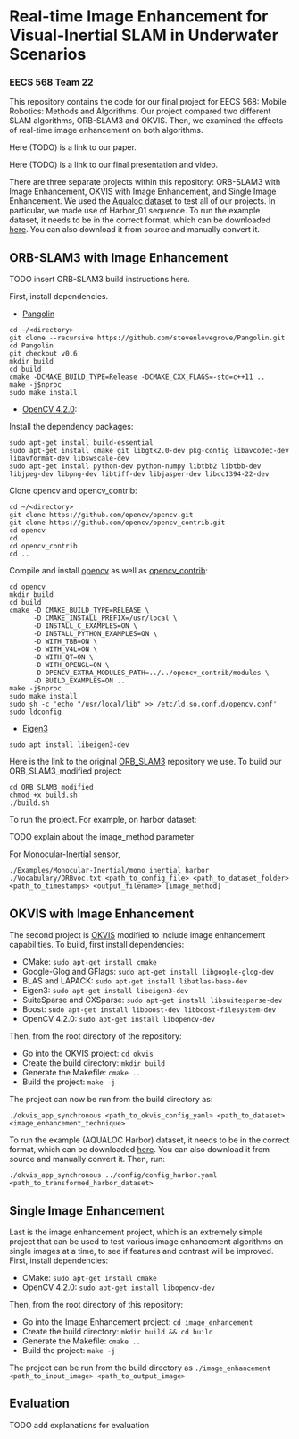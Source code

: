 # Real-time Image Enhancement for Visual-Inertial SLAM in Underwater Scenarios
### EECS 568 Team 22

This repository contains the code for our final project for EECS 568: Mobile Robotics: Methods and Algorithms. Our project compared two different SLAM algorithms, ORB-SLAM3 and OKVIS. Then, we examined the effects of real-time image enhancement on both algorithms.

Here (TODO) is a link to our paper.
  
Here (TODO) is a link to our final presentation and video.

There are three separate projects within this repository: ORB-SLAM3 with Image Enhancement, OKVIS with Image Enhancement, and Single Image Enhancement. We used the <a href="https://www.lirmm.fr/aqualoc/">Aqualoc dataset</a> to test all of our projects. In particular, we made use of Harbor_01 sequence. To run the example dataset, it needs to be in the correct format, which can be downloaded [here](https://drive.google.com/file/d/15avpUuBbduXZoZ_Zv__WsQhbammBiMAz). You can also download it from source and manually convert it.

## ORB-SLAM3 with Image Enhancement

TODO insert ORB-SLAM3 build instructions here.

First, install dependencies.

- <a href="https://github.com/stevenlovegrove/Pangolin">Pangolin</a>
```
cd ~/<directory>
git clone --recursive https://github.com/stevenlovegrove/Pangolin.git
cd Pangolin
git checkout v0.6
mkdir build
cd build
cmake -DCMAKE_BUILD_TYPE=Release -DCMAKE_CXX_FLAGS=-std=c++11 ..
make -j$nproc
sudo make install
```
- <a href="https://docs.opencv.org/4.2.0/d9/df8/tutorial_root.html">OpenCV 4.2.0</a>:

Install the dependency packages:
```
sudo apt-get install build-essential
sudo apt-get install cmake git libgtk2.0-dev pkg-config libavcodec-dev libavformat-dev libswscale-dev
sudo apt-get install python-dev python-numpy libtbb2 libtbb-dev libjpeg-dev libpng-dev libtiff-dev libjasper-dev libdc1394-22-dev
```
Clone opencv and opencv_contrib:
```
cd ~/<directory>
git clone https://github.com/opencv/opencv.git
git clone https://github.com/opencv/opencv_contrib.git
cd opencv
cd ..
cd opencv_contrib
cd ..
```
Compile and install <a href="https://github.com/opencv/opencv">opencv</a> as well as <a href="https://github.com/opencv/opencv_contrib">opencv_contrib</a>:
```
cd opencv
mkdir build
cd build
cmake -D CMAKE_BUILD_TYPE=RELEASE \
      -D CMAKE_INSTALL_PREFIX=/usr/local \
      -D INSTALL_C_EXAMPLES=ON \
      -D INSTALL_PYTHON_EXAMPLES=ON \
      -D WITH_TBB=ON \
      -D WITH_V4L=ON \
      -D WITH_QT=ON \
      -D WITH_OPENGL=ON \
      -D OPENCV_EXTRA_MODULES_PATH=../../opencv_contrib/modules \
      -D BUILD_EXAMPLES=ON ..
make -j$nproc
sudo make install
sudo sh -c 'echo "/usr/local/lib" >> /etc/ld.so.conf.d/opencv.conf'
sudo ldconfig
```

- <a href="https://eigen.tuxfamily.org/index.php?title=Main_Page">Eigen3</a>
```
sudo apt install libeigen3-dev
```

Here is the link to the original <a href="https://github.com/nindanaoto/ORB_SLAM3">ORB_SLAM3</a> repository we use.
To build our ORB_SLAM3_modified project:
```
cd ORB_SLAM3_modified
chmod +x build.sh
./build.sh
```
To run the project. For example, on harbor dataset:

TODO explain about the image_method parameter 

For Monocular-Inertial sensor,
```
./Examples/Monocular-Inertial/mono_inertial_harbor ./Vocabulary/ORBvoc.txt <path_to_config_file> <path_to_dataset_folder>  <path_to_timestamps> <output_filename> [image_method]
```

## OKVIS with Image Enhancement

The second project is [OKVIS](https://github.com/ethz-asl/okvis) modified to include image enhancement capabilities. To build, first install dependencies:

- CMake: ```sudo apt-get install cmake```
- Google-Glog and GFlags: ```sudo apt-get install libgoogle-glog-dev```
- BLAS and LAPACK: ```sudo apt-get install libatlas-base-dev```
- Eigen3: ```sudo apt-get install libeigen3-dev```
- SuiteSparse and CXSparse: ```sudo apt-get install libsuitesparse-dev```
- Boost: ```sudo apt-get install libboost-dev libboost-filesystem-dev```
- OpenCV 4.2.0: ```sudo apt-get install libopencv-dev```

Then, from the root directory of the repository:

- Go into the OKVIS project: ```cd okvis```
- Create the build directory: ```mkdir build```
- Generate the Makefile: ```cmake ..```
- Build the project: ```make -j```

The project can now be run from the build directory as:

```./okvis_app_synchronous <path_to_okvis_config_yaml> <path_to_dataset> <image_enhancement_technique>```

To run the example (AQUALOC Harbor) dataset, it needs to be in the correct format, which can be downloaded [here](https://drive.google.com/file/d/15avpUuBbduXZoZ_Zv__WsQhbammBiMAz). You can also download it from source and manually convert it. Then, run:

```./okvis_app_synchronous ../config/config_harbor.yaml <path_to_transformed_harbor_dataset>```

## Single Image Enhancement

Last is the image enhancement project, which is an extremely simple project that can be used to test various image enhancement algorithms on single images at a time, to see if features and contrast will be improved. First, install dependencies:

- CMake: ```sudo apt-get install cmake```
- OpenCV 4.2.0: ```sudo apt-get install libopencv-dev```

Then, from the root directory of this repository:

- Go into the Image Enhancement project: ```cd image_enhancement```
- Create the build directory: ```mkdir build && cd build```
- Generate the Makefile: ```cmake ..```
- Build the project: ```make -j```

The project can be run from the build directory as ```./image_enhancement <path_to_input_image> <path_to_output_image>```

## Evaluation

TODO add explanations for evaluation
